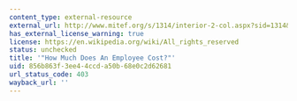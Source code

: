 ```yaml
---
content_type: external-resource
external_url: http://www.mitef.org/s/1314/interior-2-col.aspx?sid=1314&gid=5&pgid=5793
has_external_license_warning: true
license: https://en.wikipedia.org/wiki/All_rights_reserved
status: unchecked
title: '"How Much Does An Employee Cost?"'
uid: 856b863f-3ee4-4ccd-a50b-68e0c2d62681
url_status_code: 403
wayback_url: ''
---
```


